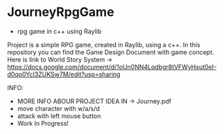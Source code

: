 # JourneyRpgGame
- rpg game in c++ using Raylib 

Project is a simple RPG game, created in Raylib, using a c++. 
In this repository you can find the Game Design Document with game concept.
Here is link to World Story System -> https://docs.google.com/document/d/1oUn0NN4Lqdbgr8tVFWyHxut0eI-d0qo0YcI3ZUKSw7M/edit?usp=sharing

INFO:
- MORE INFO ABOUR PROJECT IDEA IN -> Journey.pdf
- move character with w/a/s/d
- attack with left mouse button
- Work In Progress!
